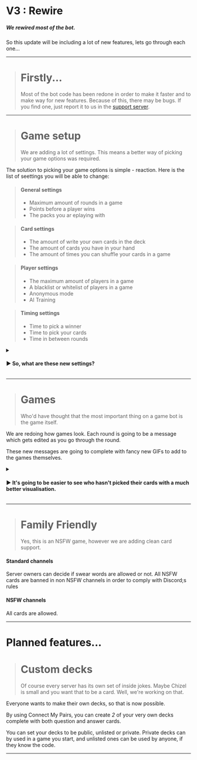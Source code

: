 # V3 : Rewire
##### *We rewired most of the bot.*

So this update will be including a lot of new features, lets go through each one...

<hr>

> **Firstly...** 
> ====
> Most of the bot code has been redone in order to make it faster and to make way for new features.
> Because of this, there may be bugs. If you find one, just report it to us in the [support server](https://discord.gg/bPaNnxe).

<hr>

> **Game setup** 
> ====
> We are adding a lot of settings. This means a better way of picking your game options was required. 

The solution to picking your game options is simple - reaction.
Here is the list of seettings you will be able to change:
> #### General settings
> - Maximum amount of rounds in a game
> - Points before a player wins
> - The packs you ar eplaying with

> #### Card settings
> - The amount of write your own cards in the deck
> - The amount of cards you have in your hand
> - The amount of times you can shuffle your cards in a game

> #### Player settings
> - The maximum amount of players in a game
> - A blacklist or whitelist of players in a game
> - Anonymous mode
> - AI Training

> #### Timing settings
> - Time to pick a winner
> - Time to pick your cards
> - Time in between rounds

<details>
  <summary>
    <h4> ▶ So, what are these new settings?</h4>
  </summary>
  <br>
  <b>Write your own cards</b> - Let you type your own response to a question<br>
  <b>Cards in hand</b> - The amount of cards you get to choose from<br>
  <b>Shuffles</b> - How many times a player can get rid of all of their cards and get new ones. In a game, you can type <code>$shuffle</code><br>
  <b>Maximum players in a game</b> - Limits how many people can join your game<br>
  <b>Blacklist / Whitelist</b> - Lets specific people play only, or doesn't allow certain people to play<br>
  <b>Anonymous mode</b> - Hides the winner of each round, and doesn't show the leaderboard until the end<br>
  <b>AI Training</b> - Allows us to look at the winners of each game to train a bot to play
</details>

<hr>

> **Games** 
> ====
> Who'd have thought that the most important thing on a game bot is the game itself.

We are redoing how games look. Each round is going to be a message which gets edited as you go through the round.

These new messages are going to complete with fancy new GIFs to add to the games themselves.

<details>
  <summary>
    <h4> ▶ It's going to be easier to see who hasn't picked their cards with a much better visualisation.</h4>
  </summary>
  <code>✅</code> Pineapplefan<br>
  <code>❌</code> Minion3665<br>
  <code>✅</code> TheCodedProf<br>
</details>

<hr>


> **Family Friendly** 
> ====
> Yes, this is an NSFW game, however we are adding clean card support.

#### Standard channels
Server owners can decide if swear words are allowed or not. All NSFW cards are banned in non NSFW channels in order to comply with Discord;s rules
#### NSFW channels
All cards are allowed.

<hr>

# Planned features...

> **Custom decks** 
> ====
> Of course every server has its own set of inside jokes. Maybe Chizel is small and you want that to be a card.
> Well, we're working on that.

Everyone wants to make their own decks, so that is now possible.

By using Connect My Pairs, you can create *2* of your very own decks complete with both question and answer cards.

You can set your decks to be public, unlisted or private. Private decks can by used in a game you start, and unlisted ones can be used by anyone, if they know the code.

<hr>
